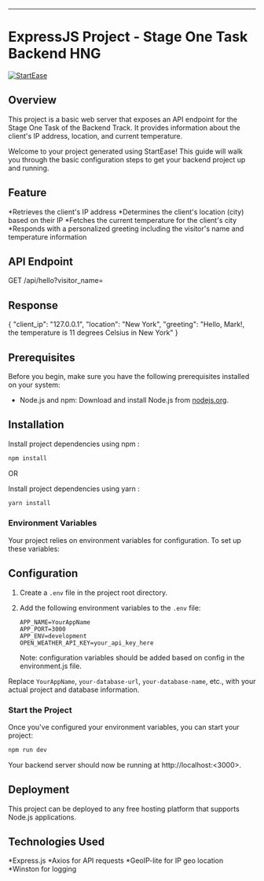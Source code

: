 
---

# ExpressJS Project -  Stage One Task Backend HNG

[![StartEase](https://img.shields.io/badge/Generated%20by-StartEase-blue)](https://github.com/JC-Coder/startease)

## Overview

This project is a basic web server that exposes an API endpoint for the Stage One Task of the Backend Track. It provides information about the client's IP address, location, and current temperature.

Welcome to your project generated using StartEase! This guide will walk you through the basic configuration steps to get your backend project up and running.

## Feature

*Retrieves the client's IP address
*Determines the client's location (city) based on their IP
*Fetches the current temperature for the client's city
*Responds with a personalized greeting including the visitor's name and temperature information

## API Endpoint

GET /api/hello?visitor_name=

## Response

{
    "client_ip": "127.0.0.1",
    "location": "New York",
    "greeting": "Hello, Mark!, the temperature is 11 degrees Celsius in New York"
}

## Prerequisites

Before you begin, make sure you have the following prerequisites installed on your system:

- Node.js and npm: Download and install Node.js from [nodejs.org](https://nodejs.org/).

## Installation

Install project dependencies using npm :
   ```bash
   npm install
   ```
OR

Install project dependencies using yarn :
```bash
yarn install
```

### Environment Variables

Your project relies on environment variables for configuration. To set up these variables:

## Configuration

1. Create a `.env` file in the project root directory.

2. Add the following environment variables to the `.env` file:

   ```plaintext
   APP_NAME=YourAppName
   APP_PORT=3000
   APP_ENV=development
   OPEN_WEATHER_API_KEY=your_api_key_here
   ```
   Note: configuration variables should be added based on config in the environment.js file.


Replace `YourAppName`, `your-database-url`, `your-database-name`, etc., with your actual project and database information.

### Start the Project

Once you've configured your environment variables, you can start your project:

```bash
npm run dev
```

Your backend server should now be running at http://localhost:<3000>.

## Deployment

This project can be deployed to any free hosting platform that supports Node.js applications.

## Technologies Used

*Express.js
*Axios for API requests
*GeoIP-lite for IP geo location
*Winston for logging